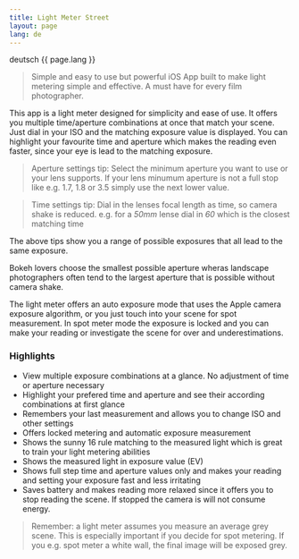 ```yaml
---
title: Light Meter Street
layout: page
lang: de
---
```

deutsch {{ page.lang }}
> Simple and easy to use but powerful iOS App built to make light metering simple and effective. A must have for every film photographer.

This app is a light meter designed for simplicity and ease of use. It offers you multiple time/aperture combinations at once that match your scene. Just dial in your ISO and the matching exposure value is displayed. You can highlight your favourite time and aperture which makes the reading even faster, since your eye is lead to the matching exposure.

> Aperture settings tip: Select the minimum aperture you want to use or your lens supports. If your lens minumum aperture is not a full stop like e.g. 1.7, 1.8 or 3.5 simply use the next lower value.

> Time settings tip: Dial in the lenses focal length as time, so camera shake is reduced. e.g. for a *50mm* lense dial in *60* which is the closest matching time

The above tips show you a range of possible exposures that all lead to the same exposure.

Bokeh lovers choose the smallest possible aperture wheras landscape photographers often tend to the largest aperture that is possible without camera shake.

The light meter offers an auto exposure mode that uses the Apple camera exposure algorithm, or you just touch into your scene for spot measurement. In spot meter mode the exposure is locked and you can make your reading or investigate the scene for over and underestimations.

### Highlights

- View multiple exposure combinations at a glance. No adjustment of time or aperture necessary
- Highlight your prefered time and aperture and see their according combinations at first glance
- Remembers your last measurement and allows you to change ISO and other settings
- Offers locked metering and automatic exposure measurement
- Shows the sunny 16 rule matching to the measured light which is great to train your light metering abilities
- Shows the measured light in exposure value (EV)
- Shows full step time and aperture values only and makes your reading and setting your exposure fast and less irritating
- Saves battery and makes reading more relaxed since it offers you to stop reading the scene. If stopped the camera is will not consume energy.

> Remember: a light meter assumes you measure an average grey scene. This is especially important if you decide for spot metering. If you e.g. spot meter a white wall, the final image will be exposed grey.
